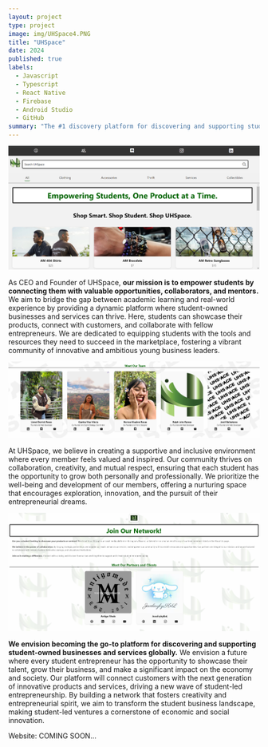 ```yaml
---
layout: project
type: project
image: img/UHSpace4.PNG
title: "UHSpace"
date: 2024
published: true
labels:
  - Javascript
  - Typescript
  - React Native
  - Firebase
  - Android Studio
  - GitHub
summary: "The #1 discovery platform for discovering and supporting student-owned businesses and services at UHM."
---
```


<img class="img-fluid" src="../img/UHSpaceHome.png">

As CEO and Founder of UHSpace, <strong>our mission is to empower students by connecting them with valuable opportunities, collaborators, and mentors.</strong> We aim to bridge the gap between academic learning and real-world experience by providing a dynamic platform where student-owned businesses and services can thrive. Here, students can showcase their products, connect with customers, and collaborate with fellow entrepreneurs. We are dedicated to equipping students with the tools and resources they need to succeed in the marketplace, fostering a vibrant community of innovative and ambitious young business leaders.

<img class="img-fluid" src="../img/UHSpaceAbout.png">

At UHSpace, we believe in creating a supportive and inclusive environment where every member feels valued and inspired. Our community thrives on collaboration, creativity, and mutual respect, ensuring that each student has the opportunity to grow both personally and professionally. We prioritize the well-being and development of our members, offering a nurturing space that encourages exploration, innovation, and the pursuit of their entrepreneurial dreams.

<img class="img-fluid" src="../img/UHSpacePartner.png">

<strong>We envision becoming the go-to platform for discovering and supporting student-owned businesses and services globally.</strong> We envision a future where every student entrepreneur has the opportunity to showcase their talent, grow their business, and make a significant impact on the economy and society. Our platform will connect customers with the next generation of innovative products and services, driving a new wave of student-led entrepreneurship. By building a network that fosters creativity and entrepreneurial spirit, we aim to transform the student business landscape, making student-led ventures a cornerstone of economic and social innovation.

Website: COMING SOON...

